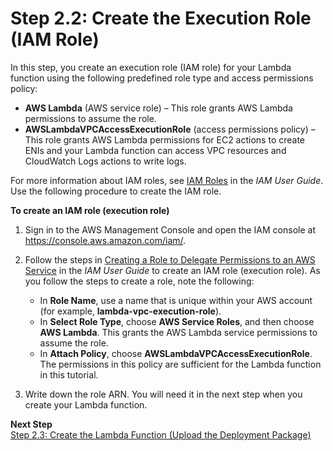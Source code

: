 # Step 2\.2: Create the Execution Role \(IAM Role\)<a name="vpc-rds-create-iam-role"></a>

In this step, you create an execution role \(IAM role\) for your Lambda function using the following predefined role type and access permissions policy:
+ **AWS Lambda** \(AWS service role\) – This role grants AWS Lambda permissions to assume the role\.
+ **AWSLambdaVPCAccessExecutionRole** \(access permissions policy\) – This role grants AWS Lambda permissions for EC2 actions to create ENIs and your Lambda function can access VPC resources and CloudWatch Logs actions to write logs\.

 For more information about IAM roles, see [IAM Roles](https://docs.aws.amazon.com/IAM/latest/UserGuide/id_roles.html) in the *IAM User Guide*\. Use the following procedure to create the IAM role\.

**To create an IAM role \(execution role\)**

1. Sign in to the AWS Management Console and open the IAM console at [https://console\.aws\.amazon\.com/iam/](https://console.aws.amazon.com/iam/)\.

1. Follow the steps in [Creating a Role to Delegate Permissions to an AWS Service](https://docs.aws.amazon.com/IAM/latest/UserGuide/id_roles_create_for-service.html) in the *IAM User Guide* to create an IAM role \(execution role\)\. As you follow the steps to create a role, note the following:
   + In **Role Name**, use a name that is unique within your AWS account \(for example, **lambda\-vpc\-execution\-role**\)\. 
   + In **Select Role Type**, choose **AWS Service Roles**, and then choose **AWS Lambda**\. This grants the AWS Lambda service permissions to assume the role\.
   + In **Attach Policy**, choose **AWSLambdaVPCAccessExecutionRole**\. The permissions in this policy are sufficient for the Lambda function in this tutorial\.

1. Write down the role ARN\. You will need it in the next step when you create your Lambda function\.

**Next Step**  
[Step 2\.3: Create the Lambda Function \(Upload the Deployment Package\)](vpc-rds-upload-deployment-pkg.md)